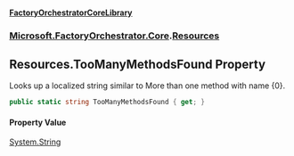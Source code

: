 #### [FactoryOrchestratorCoreLibrary](./FactoryOrchestratorCoreLibrary.md 'FactoryOrchestratorCoreLibrary')
### [Microsoft.FactoryOrchestrator.Core](./Microsoft-FactoryOrchestrator-Core.md 'Microsoft.FactoryOrchestrator.Core').[Resources](./Microsoft-FactoryOrchestrator-Core-Resources.md 'Microsoft.FactoryOrchestrator.Core.Resources')
## Resources.TooManyMethodsFound Property
Looks up a localized string similar to More than one method with name {0}.  
```csharp
public static string TooManyMethodsFound { get; }
```
#### Property Value
[System.String](https://docs.microsoft.com/en-us/dotnet/api/System.String 'System.String')  
